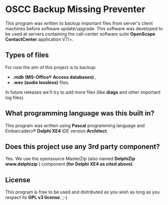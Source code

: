 OSCC Backup Missing Preventer
=============================

This program was written to backup important files from server's client machines before software update/upgrade.
This software was developed to be used at servers containing the call-center software suite **OpenScape ContactCenter** application V7/+.

Types of files
--------------
For now the aim of this project is to backup:

- **.mdb** __(MS-Office® Access databases)__ ,
- **.wav** __(audio lossless)__ files.

In future releases we'll try to add more files (like **diags** and other important log files).

What programming language was this built in?
--------------------------------------------
This program was written using **Pascal** programming language and Embarcadero® **Delphi XE4** IDE version **Architect**.

Does this project use any 3rd party component?
----------------------------------------------
Yes. We use the opensource MasterZip (also named __DelphiZip www.delphizip__ ) component __(for Delphi XE4 as cited above)__.

License
-------
This program is free to be used and distributed as you wish as long as you respect its **GPL v3 license**. ;-)